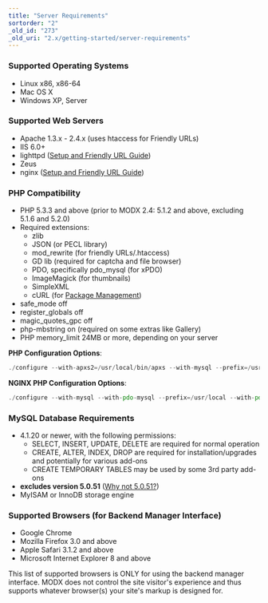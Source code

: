 ```yaml
---
title: "Server Requirements"
sortorder: "2"
_old_id: "273"
_old_uri: "2.x/getting-started/server-requirements"
---
```


### Supported Operating Systems

- Linux x86, x86-64
- Mac OS X
- Windows XP, Server

### Supported Web Servers

- Apache 1.3.x - 2.4.x (uses htaccess for Friendly URLs)
- IIS 6.0+
- lighttpd ([Setup and Friendly URL Guide](getting-started/friendly-urls/lighttpd "Lighttpd Guide"))
- Zeus
- nginx ([Setup and Friendly URL Guide](getting-started/friendly-urls/nginx "Nginx Server Config"))

### PHP Compatibility

- PHP 5.3.3 and above (prior to MODX 2.4: 5.1.2 and above, excluding 5.1.6 and 5.2.0)
- Required extensions:
  - zlib
  - JSON (or PECL library)
  - mod\_rewrite (for friendly URLs/.htaccess)
  - GD lib (required for captcha and file browser)
  - PDO, specifically pdo\_mysql (for xPDO)
  - ImageMagick (for thumbnails)
  - SimpleXML
  - cURL (for [Package Management](extending-modx/transport-packages "Package Management"))
- safe\_mode off
- register\_globals off
- magic\_quotes\_gpc off
- php-mbstring on (required on some extras like Gallery)
- PHP memory\_limit 24MB or more, depending on your server

**PHP Configuration Options**:

``` php 
./configure --with-apxs2=/usr/local/bin/apxs --with-mysql --prefix=/usr/local --with-pdo-mysql --with-zlib
```

**NGINX PHP Configuration Options**:

``` php 
./configure --with-mysql --with-pdo-mysql --prefix=/usr/local --with-pdo-mysql --with-zlib
```

### MySQL Database Requirements

- 4.1.20 or newer, with the following permissions:
  - SELECT, INSERT, UPDATE, DELETE are required for normal operation
  - CREATE, ALTER, INDEX, DROP are required for installation/upgrades and potentially for various add-ons
  - CREATE TEMPORARY TABLES may be used by some 3rd party add-ons
- **excludes version 5.0.51** ([Why not 5.0.51?](getting-started/installation/troubleshooting/mysql-5.0.51 "MySQL 5.0.51 Issues"))
- MyISAM or InnoDB storage engine

### Supported Browsers (for Backend Manager Interface)

- Google Chrome
- Mozilla Firefox 3.0 and above
- Apple Safari 3.1.2 and above
- Microsoft Internet Explorer 8 and above

This list of supported browsers is ONLY for using the backend manager interface. MODX does not control the site visitor's experience and thus supports whatever browser(s) your site's markup is designed for.
